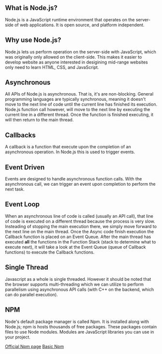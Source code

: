 ## What is Node.js?
Node.js is a JavaScript runtime environment that operates on the server-side of web applications. It is open source, and platform independent.

## Why use Node.js?
Node.js lets us perform operation on the server-side with JavaScript, which was originally only allowed on the client-side. This makes it easier to develop website as anyone interested in desigining mid-range websites only need to learn HTML, CSS, and JavaScript.

## Asynchronous
All APIs of Node.js is asynchronous. That is, it's are non-blocking. General programming languages are typically synchronous, meaning it doesn't move to the next line of code until the current line has finished its execution. Node.js function call however, will move to the next line by executing the current line in a different thread. Once the function is finished executing, it will then return to the main thread.

## Callbacks
A callback is a function that execute upon the completion of an asynchronous operation. In Node.js this is used to trigger events.

## Event Driven
Events are designed to handle asynchronous function calls. With the asynchronous call, we can trigger an event upon completion to perform the next task.

## Event Loop
When an asynchronous line of code is called (usually an API call), that line of code is executed on a different thread because the process is very slow. Insteading of stopping the main execution there, we simply move forward to the next line on the main thread. Once the Async code finish execution the Callback function is placed on an Event Queue. After the main thread has executed **all** the functions in the Function Stack (stack to determine what to execute next), it will take a look at the Event Queue (queue of Callback functions) to execute the Callback functions.


## Single Thread
Javascript as a whole is single threaded. However it should be noted that the browser supports multi-threading which we can utilize to perform parallelism using asynchronous API calls (with C++ on the backend, which can do parallel execution).

## NPM
Node's default package manager is called Npm. It is installed along with Node.js; npm is hosts thousands of free packages. These packages contain files to use Node modules. Modules are JavaScript libraries you can use in your project.

[Official Npm page](https://www.npmjs.com/)
[Basic Npm](./9.NPM/README.md)
